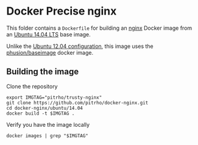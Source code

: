 # Docker Precise nginx
This folder contains a `Dockerfile` for building an [nginx](http://nginx.org/)
Docker image from an [Ubuntu 14.04 LTS](http://releases.ubuntu.com/trusty/)
base image.

Unlike the [Ubuntu 12.04 configuration](../12.04/README.md), this image uses
the [phusion/baseimage](https://github.com/phusion/baseimage-docker) docker
image.

## Building the image

Clone the repository

    export IMGTAG="pitrho/trusty-nginx"
    git clone https://github.com/pitrho/docker-nginx.git
    cd docker-nginx/ubuntu/14.04
    docker build -t $IMGTAG .

Verify you have the image locally

    docker images | grep "$IMGTAG"
